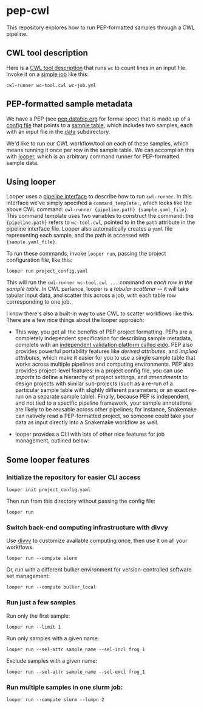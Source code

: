 # pep-cwl

This repository explores how to run PEP-formatted samples through a CWL pipeline.


## CWL tool description

Here is a [CWL tool description](wc-tool.cwl) that runs `wc` to count lines in an input file. Invoke it on a [simple job](wc-job.yml) like this:

```
cwl-runner wc-tool.cwl wc-job.yml
```

## PEP-formatted sample metadata

We have a PEP (see [pep.databio.org](http://pep.databio.org) for formal spec) that is made up of a [config file](project_config.yaml) that points to a [sample table](file_list.csv), which includes two samples, each with an input file in the [data](/data) subdirectory.

We'd like to run our CWL workflow/tool on each of these samples, which means running it once per row in the sample table. We can accomplish this with [looper](http://looper.databio.org), which is an arbitrary command runner for PEP-formatted sample data.

## Using looper

Looper uses a [pipeline interface](cwl_interface.yaml) to describe how to run `cwl-runner`. In this interface we've simply specified a `command_template:`, which looks like the above CWL command: `cwl-runner {pipeline.path} {sample.yaml_file}`. This command template uses two variables to construct the command: the `{pipeline.path}` refers to `wc-tool.cwl`, pointed to in the `path` attribute in the pipeline interface file. Looper also automatically creates a `yaml` file representing each sample, and the path is accessed with `{sample.yaml_file}`.

To run these commands, invoke `looper run`, passing the project configuration file, like this:

```
looper run project_config.yaml
```

This will run the `cwl-runner wc-tool.cwl ...` command on *each row in the sample table*. In CWL parlance, looper is a *tabular scatterer* -- it will take tabular input data, and scatter this across a job, with each table row corresponding to one job.

I know there's also a built-in way to use CWL to scatter workflows like this. There are a few nice things about the looper approach:

- This way, you get all the benefits of PEP project formatting. PEPs are a completely independent specification for describing sample metadata, complete with an [independent validation platform called eido](http://eido.databio.org). PEP also provides powerful portability features like *derived attributes*, and *implied attributes*, which make it easier for you to use a single sample table that works across multiple pipelines and computing environments. PEP also provides project-level features: in a project config file, you can use *imports* to define a hierarchy of project settings, and *amendments* to design projects with similar sub-projects (such as a re-run of a particular sample table with slightly different parameters; or an exact re-run on a separate sample table). Finally, because PEP is independent, and not tied to a specific pipeline framework, your sample annotations are likely to be reusable across other pipelines; for instance, Snakemake can natively read a PEP-formatted project, so someone could take your data as input directly into a Snakemake workflow as well.

- looper provides a CLI with lots of other nice features for job management, outlined below:

## Some looper features

### Initialize the repository for easier CLI access

```
looper init project_config.yaml
```

Then run from this directory without passing the config file:

```
looper run
```


### Switch back-end computing infrastructure with divvy

Use [divvy](http://divvy.databio.org) to customize available computing once, then use it on all your workflows. 

```
looper run --compute slurm
```

Or, run with a different bulker environment for version-controlled software set management:

```
looper run --compute bulker_local
```

### Run just a few samples


Run only the first sample:
```
looper run --limit 1
```

Run only samples with a given name:

```
looper run --sel-attr sample_name --sel-incl frog_1
```

Exclude samples with a given name:

```
looper run --sel-attr sample_name --sel-excl frog_1
```

### Run multiple samples in one slurm job:

```
looper run --compute slurm --lumpn 2
```
